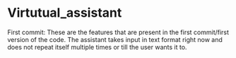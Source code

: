 # Virtutual_assistant
First commit:
These are the features that are present in the first commit/first version of the code. 
The assistant takes input in text format right now and does not repeat itself multiple times or till the user wants it to.

